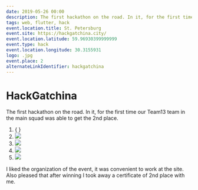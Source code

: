 ```yaml
---
date: 2019-05-26 00:00
description: The first hackathon on the road. In it, for the first time our Team13 team in the main squad was able to get the 2nd place.
tags: web, flutter, hack
event.location.title: St. Petersburg
event.site: https://hackgatchina.city/
event.location.latitude: 59.96930399999999
event.type: hack
event.location.longitude: 30.3155931
logo: .jpg
event.place: 2
alternateLinkIdentifier: hackgatchina
---
```

# HackGatchina

The first hackathon on the road. In it, for the first time our Team13 team in the main squad was able to get the 2nd place.


1. { }
2. ![ ](2_400x400.jpg)
3. ![ ](4_400x400.jpg)
4. ![ ](1_400x400.jpg)
5. ![ ](3_400x400.jpg)


 I liked the organization of the event, it was convenient to work at the site. Also pleased that after winning I took away a certificate of 2nd place with me. 
